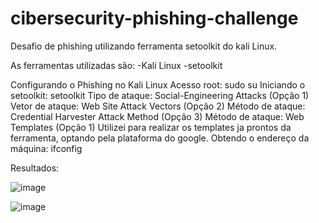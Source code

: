 # cibersecurity-phishing-challenge
Desafio de phishing utilizando ferramenta setoolkit do kali Linux.

As ferramentas utilizadas são:
-Kali Linux
-setoolkit

Configurando o Phishing no Kali Linux
Acesso root: sudo su
Iniciando o setoolkit: setoolkit
Tipo de ataque: Social-Engineering Attacks (Opção 1)
Vetor de ataque: Web Site Attack Vectors (Opção 2)
Método de ataque: Credential Harvester Attack Method (Opção 3)
Método de ataque: Web Templates (Opção 1) Utilizei para realizar os templates ja prontos da ferramenta, optando pela plataforma do google.
Obtendo o endereço da máquina: ifconfig

Resultados:

![image](https://github.com/Marcoswx/cibersecurity-phishing-challenge/assets/119082403/362b38fa-c40d-43b2-93f7-820bd3985af8)

![image](https://github.com/Marcoswx/cibersecurity-phishing-challenge/assets/119082403/c3f4532a-0d90-4147-b2c7-ba75e49a8e1c)


